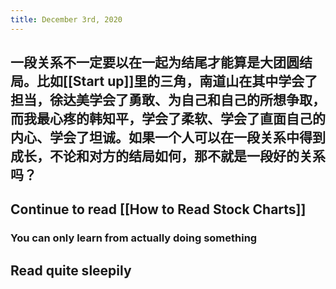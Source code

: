 ```yaml
---
title: December 3rd, 2020
---
```


## 一段关系不一定要以在一起为结尾才能算是大团圆结局。比如[[Start up]]里的三角，南道山在其中学会了担当，徐达美学会了勇敢、为自己和自己的所想争取，而我最心疼的韩知平，学会了柔软、学会了直面自己的内心、学会了坦诚。如果一个人可以在一段关系中得到成长，不论和对方的结局如何，那不就是一段好的关系吗？

## Continue to read [[How to Read Stock Charts]]
### You can only learn from actually doing something

## Read quite sleepily

## 
